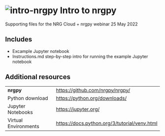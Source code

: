 # ![intro-nrgpy](https://www.gravatar.com/avatar/6282094b092c756acc9f7552b164edfe?s=24) Intro to nrgpy

Supporting files for the NRG Cloud + nrgpy webinar 25 May 2022

## Includes

- Excample Jupyter notebook
- Instructions.md step-by-step intro for running the example Jupyter 
notebook

## Additional resources

|                      |                                              |
| -------------------- | -------------------------------------------- |
| **nrgpy**            | https://github.com/nrgpy/nrgpy/              |
| Python download      | https://python.org/downloads/                |
| Jupyter Notebooks    | https://jupyter.org/                         |
| Virtual Environments | https://docs.python.org/3/tutorial/venv.html |